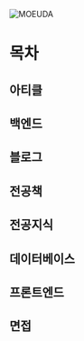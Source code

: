 ![MOEUDA](https://github.com/dev-wooyeon/archive/assets/50124623/9e6f30a5-0da6-4649-8f96-d89e8477dabf)


# 목차

## 아티클
## 백엔드
## 블로그
## 전공책
## 전공지식
## 데이터베이스
## 프론트엔드
## 면접